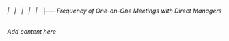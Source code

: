 ###### |   |   |   |   |   ├── Frequency of One-on-One Meetings with Direct Managers

*Add content here*